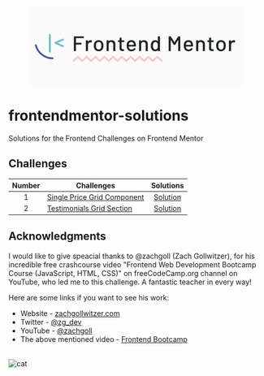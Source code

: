 <figure>
  <a href="https://www.frontendmentor.io/">
    <img src="./assets/0_i7Zs1A01-IbpKoJG.webp" alt="frontend mentor logo">
  </a>
</figure>

# frontendmentor-solutions

Solutions for the Frontend Challenges on Frontend Mentor

## Challenges

| Number | Challenges                                                                                                                   |                Solutions                |
| :----: | ---------------------------------------------------------------------------------------------------------------------------- | :-------------------------------------: |
|   1    | [Single Price Grid Component](https://www.frontendmentor.io/challenges/single-price-grid-component-5ce41129d0ff452fec5abbbc) | [Solution](single-price-grid-component) |
|   2    | [Testimonials Grid Section](https://www.frontendmentor.io/challenges/testimonials-grid-section-Nnw6J7Un7)                    |  [Solution](testimonials-grid-section)  |

## Acknowledgments

I would like to give speacial thanks to @zachgoll (Zach Gollwitzer), for his incredible free crashcourse video "Frontend Web Development Bootcamp Course (JavaScript, HTML, CSS)" on freeCodeCamp.org channel on YouTube, who led me to this challenge. A fantastic teacher in every way!

Here are some links if you want to see his work:

- Website - [zachgollwitzer.com](https://zachgollwitzer.com)
- Twitter - [@zg_dev](https://twitter.com/zg_dev)
- YouTube - [@zachgoll](https://www.youtube.com/@zachgoll/about)
- The above mentioned video - [Frontend Bootcamp](https://www.youtube.com/watch?v=zJSY8tbf_ys&t=58873s)

<br>![cat](https://github-production-user-asset-6210df.s3.amazonaws.com/62666332/253642655-0438a9e1-d47d-4570-873c-5ddd59f46e9e.svg)</br>
